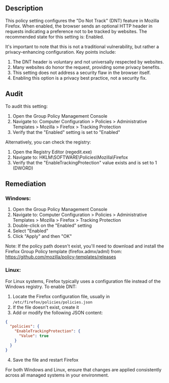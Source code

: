 ## Description

This policy setting configures the "Do Not Track" (DNT) feature in Mozilla Firefox. When enabled, the browser sends an optional HTTP header in requests indicating a preference not to be tracked by websites. The recommended state for this setting is: Enabled.

It's important to note that this is not a traditional vulnerability, but rather a privacy-enhancing configuration. Key points include:

1. The DNT header is voluntary and not universally respected by websites.
2. Many websites do honor the request, providing some privacy benefits.
3. This setting does not address a security flaw in the browser itself.
4. Enabling this option is a privacy best practice, not a security fix.

## Audit

To audit this setting:

1. Open the Group Policy Management Console
2. Navigate to: Computer Configuration > Policies > Administrative Templates > Mozilla > Firefox > Tracking Protection
3. Verify that the "Enabled" setting is set to "Enabled"

Alternatively, you can check the registry:

1. Open the Registry Editor (regedit.exe)
2. Navigate to: HKLM\SOFTWARE\Policies\Mozilla\Firefox
3. Verify that the "EnableTrackingProtection" value exists and is set to 1 (DWORD)

## Remediation

### Windows:

1. Open the Group Policy Management Console
2. Navigate to: Computer Configuration > Policies > Administrative Templates > Mozilla > Firefox > Tracking Protection
3. Double-click on the "Enabled" setting
4. Select "Enabled"
5. Click "Apply" and then "OK"

Note: If the policy path doesn't exist, you'll need to download and install the Firefox Group Policy template (firefox.admx/adml) from: https://github.com/mozilla/policy-templates/releases

### Linux:

For Linux systems, Firefox typically uses a configuration file instead of the Windows registry. To enable DNT:

1. Locate the Firefox configuration file, usually in `/etc/firefox/policies/policies.json`
2. If the file doesn't exist, create it
3. Add or modify the following JSON content:

```json
{
  "policies": {
    "EnableTrackingProtection": {
      "Value": true
    }
  }
}
```

4. Save the file and restart Firefox

For both Windows and Linux, ensure that changes are applied consistently across all managed systems in your environment.